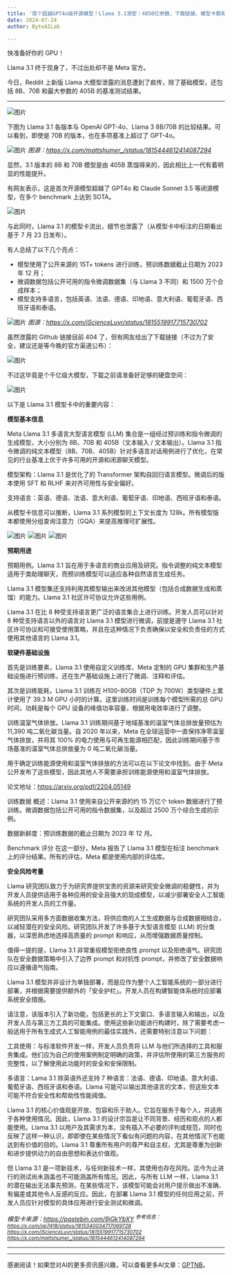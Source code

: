 ```yaml
---
title: '首个超越GPT4o级开源模型！Llama 3.1泄密：4050亿参数，下载链接、模型卡都有了'
date: 2024-07-24
author: ByteAILab

---
```


快准备好你的 GPU！

Llama 3.1 终于现身了，不过出处却不是 Meta 官方。

今日，Reddit 上新版 Llama 大模型泄露的消息遭到了疯传，除了基础模型，还包括 8B、70B 和最大参数的 405B 的基准测试结果。

---


![图片](https://mmbiz.qpic.cn/sz_mmbiz_png/KmXPKA19gWibMzAJHnvVSP7C5ealtYOQwHmy2CXW5r8sHukvSGhoa8uNtdYcicAhGxwmtaWuvgHS5jhzwuBtzERQ/640?wx_fmt=png&amp;from=appmsg)

下图为 Llama 3.1 各版本与 OpenAI GPT-4o、Llama 3 8B/70B 的比较结果。可以看到，即使是 70B 的版本，也在多项基准上超过了 GPT-4o。

![图片](https://mmbiz.qpic.cn/sz_mmbiz_png/KmXPKA19gWibMzAJHnvVSP7C5ealtYOQw7t1NUxUUwdgULbJAmuczlWH87MnQxubkyibZqibZ8dOrGzkx3x0dCn9w/640?wx_fmt=png&amp;from=appmsg)
<em>图源：https://x.com/mattshumer_/status/1815444612414087294</em>

显然，3.1 版本的 8B 和 70B 模型是由 405B 蒸馏得来的，因此相比上一代有着明显的性能提升。

有网友表示，这是首次开源模型超越了 GPT4o 和 Claude Sonnet 3.5 等闭源模型，在多个 benchmark 上达到 SOTA。

![图片](https://mmbiz.qpic.cn/sz_mmbiz_png/KmXPKA19gWibMzAJHnvVSP7C5ealtYOQw3o4tDmvxlrcmbjkZ6QJxa6gO9cQkf8LXE3IianUNdBWv3O4AWficCa9w/640?wx_fmt=png&amp;from=appmsg)

与此同时，Llama 3.1 的模型卡流出，细节也泄露了（从模型卡中标注的日期看出基于 7 月 23 日发布）。

有人总结了以下几个亮点：
- 模型使用了公开来源的 15T+ tokens 进行训练，预训练数据截止日期为 2023 年 12 月；
- 微调数据包括公开可用的指令微调数据集（与 Llama 3 不同）和 1500 万个合成样本；
- 模型支持多语言，包括英语、法语、德语、印地语、意大利语、葡萄牙语、西班牙语和泰语。

![图片](https://mmbiz.qpic.cn/sz_mmbiz_png/KmXPKA19gWibMzAJHnvVSP7C5ealtYOQwUuN8VGHguw15z0MhLcicXlC8iaKUgkNGnKaBCP6gw0n8FHWElhHTzTGg/640?wx_fmt=png&amp;from=appmsg)
<em>图源：https://x.com/iScienceLuvr/status/1815519917715730702</em>

虽然泄露的 Github 链接目前 404 了，但有网友给出了下载链接（不过为了安全，建议还是等今晚的官方渠道公布）：

![图片](https://mmbiz.qpic.cn/sz_mmbiz_png/KmXPKA19gWibMzAJHnvVSP7C5ealtYOQwUlBXLDytA7mZmqr0rHBLPf2SibB9BPhB08FYgZ2pWnUn3TNveIJIW6Q/640?wx_fmt=png&amp;from=appmsg)

不过这毕竟是个千亿级大模型，下载之前请准备好足够的硬盘空间：

![图片](https://mmbiz.qpic.cn/sz_mmbiz_png/KmXPKA19gWibMzAJHnvVSP7C5ealtYOQw9YfoN7Bu8xzTm3ToKnaUCV6GcnQDQoXAjtfic4fB8AM9bM3mcRo7iacA/640?wx_fmt=png&amp;from=appmsg)

以下是 Llama 3.1 模型卡中的重要内容：

**模型基本信息**

Meta Llama 3.1 多语言大型语言模型 (LLM) 集合是一组经过预训练和指令微调的生成模型，大小分别为 8B、70B 和 405B（文本输入 / 文本输出）。Llama 3.1 指令微调的纯文本模型（8B、70B、405B）针对多语言对话用例进行了优化，在常见的行业基准上优于许多可用的开源和闭源聊天模型。

模型架构：Llama 3.1 是优化了的 Transformer 架构自回归语言模型。微调后的版本使用 SFT 和 RLHF 来对齐可用性与安全偏好。

支持语言：英语、德语、法语、意大利语、葡萄牙语、印地语、西班牙语和泰语。

从模型卡信息可以推断，Llama 3.1 系列模型的上下文长度为 128k。所有模型版本都使用分组查询注意力（GQA）来提高推理可扩展性。

![图片](https://mmbiz.qpic.cn/sz_mmbiz_png/KmXPKA19gWibMzAJHnvVSP7C5ealtYOQwHYvBSqpWMt7C85uMibxPVuhlImMia4ialoIlp7BBib0WGBh9NXuOIdTDZA/640?wx_fmt=png&amp;from=appmsg)
![图片](https://mmbiz.qpic.cn/sz_mmbiz_png/KmXPKA19gWibMzAJHnvVSP7C5ealtYOQwfwuhiaYNibf73L2q6ia69pOWtXYsx1PUs9WXibklFzVF9HHrSnfwU60zhg/640?wx_fmt=png&amp;from=appmsg)
![图片](https://mmbiz.qpic.cn/sz_mmbiz_png/KmXPKA19gWibMzAJHnvVSP7C5ealtYOQwy5KkOBooyNiaPe90HWXmY5Ur83ibquRlaMjWuwho73RLXWd6siaQiaVd0w/640?wx_fmt=png&amp;from=appmsg)

**预期用途**

预期用例。Llama 3.1 旨在用于多语言的商业应用及研究。指令调整的纯文本模型适用于类助理聊天，而预训练模型可以适应各种自然语言生成任务。

Llama 3.1 模型集还支持利用其模型输出来改进其他模型（包括合成数据生成和蒸馏）的能力。Llama 3.1 社区许可协议允许这些用例。

Llama 3.1 在比 8 种受支持语言更广泛的语言集合上进行训练。开发人员可以针对 8 种受支持语言以外的语言对 Llama 3.1 模型进行微调，前提是遵守 Llama 3.1 社区许可协议和可接受使用策略，并且在这种情况下负责确保以安全和负责任的方式使用其他语言的 Llama 3.1。

**软硬件基础设施**

首先是训练要素，Llama 3.1 使用自定义训练库、Meta 定制的 GPU 集群和生产基础设施进行预训练，还在生产基础设施上进行了微调、注释和评估。

其次是训练能耗，Llama 3.1 训练在 H100-80GB（TDP 为 700W）类型硬件上累计使用了 39.3 M GPU 小时的计算。这里训练时间是训练每个模型所需的总 GPU 时间，功耗是每个 GPU 设备的峰值功率容量，根据用电效率进行了调整。

训练温室气体排放。Llama 3.1 训练期间基于地域基准的温室气体总排放量预估为 11,390 吨二氧化碳当量。自 2020 年以来，Meta 在全球运营中一直保持净零温室气体排放，并将其 100% 的电力使用与可再生能源相匹配，因此训练期间基于市场基准的温室气体总排放量为 0 吨二氧化碳当量。

用于确定训练能源使用和温室气体排放的方法可以在以下论文中找到。由于 Meta 公开发布了这些模型，因此其他人不需要承担训练能源使用和温室气体排放。

论文地址：https://arxiv.org/pdf/2204.05149

训练数据
概述：Llama 3.1 使用来自公开来源的约 15 万亿个 token 数据进行了预训练。微调数据包括公开可用的指令数据集，以及超过 2500 万个综合生成的示例。

数据新鲜度：预训练数据的截止日期为 2023 年 12 月。

Benchmark 评分
在这一部分，Meta 报告了 Llama 3.1 模型在标注 benchmark 上的评分结果。所有的评估，Meta 都是使用内部的评估库。

**安全风险考量**

Llama 研究团队致力于为研究界提供宝贵的资源来研究安全微调的稳健性，并为开发人员提供适用于各种应用的安全且强大的现成模型，以减少部署安全人工智能系统的开发人员的工作量。

研究团队采用多方面数据收集方法，将供应商的人工生成数据与合成数据相结合，以减轻潜在的安全风险。研究团队开发了许多基于大型语言模型 (LLM) 的分类器，以深思熟虑地选择高质量的 prompt 和响应，从而增强数据质量控制。

值得一提的是，Llama 3.1 非常重视模型拒绝良性 prompt 以及拒绝语气。研究团队在安全数据策略中引入了边界 prompt 和对抗性 prompt，并修改了安全数据响应以遵循语气指南。

Llama 3.1 模型并非设计为单独部署，而是应作为整个人工智能系统的一部分进行部署，并根据需要提供额外的「安全护栏」。开发人员在构建智能体系统时应部署系统安全措施。

请注意，该版本引入了新功能，包括更长的上下文窗口、多语言输入和输出，以及开发人员与第三方工具的可能集成。使用这些新功能进行构建时，除了需要考虑一般适用于所有生成式人工智能用例的最佳实践外，还需要特别注意以下问题：

工具使用：与标准软件开发一样，开发人员负责将 LLM 与他们所选择的工具和服务集成。他们应为自己的使用案例制定明确的政策，并评估所使用的第三方服务的完整性，以了解使用此功能时的安全和安保限制。

多语言：Lama 3.1 除英语外还支持 7 种语言：法语、德语、印地语、意大利语、葡萄牙语、西班牙语和泰语。Llama 可能可以输出其他语言的文本，但这些文本可能不符合安全性和帮助性性能阈值。

Llama 3.1 的核心价值观是开放、包容和乐于助人。它旨在服务于每个人，并适用于各种使用情况。因此，Llama 3.1 的设计宗旨是让不同背景、经历和观点的人都能使用。Llama 3.1 以用户及其需求为本，没有插入不必要的评判或规范，同时也反映了这样一种认识，即即使在某些情况下看似有问题的内容，在其他情况下也能达到有价值的目的。Llama 3.1 尊重所有用户的尊严和自主权，尤其是尊重为创新和进步提供动力的自由思想和表达价值观。

但 Llama 3.1 是一项新技术，与任何新技术一样，其使用也存在风险。迄今为止进行的测试尚未涵盖也不可能涵盖所有情况。因此，与所有 LLM 一样，Llama 3.1 的潜在输出无法事先预测，在某些情况下，该模型可能会对用户提示做出不准确、有偏差或其他令人反感的反应。因此，在部署 Llama 3.1 模型的任何应用之前，开发人员应针对模型的具体应用进行安全测试和微调。

<em>模型卡来源：https://pastebin.com/9jGkYbXY</em>
<sup><em>参考信息：https://x.com/op7418/status/1815340034717069728</em></sup>
<sup><em>https://x.com/iScienceLuvr/status/1815519917715730702</em></sup>
<em><sup>https://x.com/mattshumer_/status/1815444612414087294</sup></em>

---
---
感谢阅读！如果您对AI的更多资讯感兴趣，可以查看更多AI文章：[GPTNB](https://gptnb.com)。